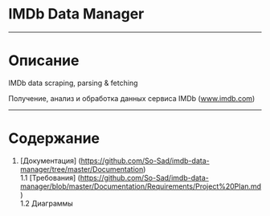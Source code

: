 # IMDb Data Manager
***
# Описание
IMDb data scraping, parsing &amp; fetching

Получение, анализ и обработка данных сервиса IMDb (www.imdb.com)
***
# Содержание
1.  [Документация] (https://github.com/So-Sad/imdb-data-manager/tree/master/Documentation)  
  1.1 [Требования] (https://github.com/So-Sad/imdb-data-manager/blob/master/Documentation/Requirements/Project%20Plan.md)  
  1.2 Диаграммы
